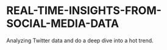 # REAL-TIME-INSIGHTS-FROM-SOCIAL-MEDIA-DATA
Analyzing Twitter data and do a deep dive into a hot trend.
